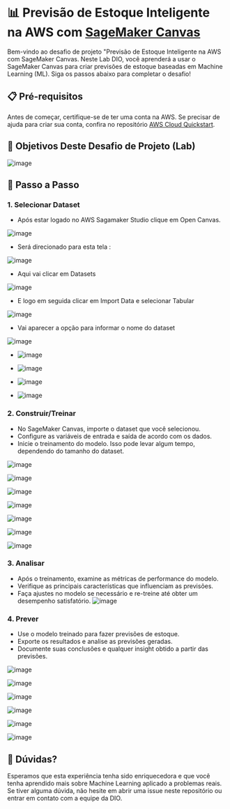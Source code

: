# 📊 Previsão de Estoque Inteligente na AWS com [SageMaker Canvas](https://aws.amazon.com/pt/sagemaker/canvas/)

Bem-vindo ao desafio de projeto "Previsão de Estoque Inteligente na AWS com SageMaker Canvas. Neste Lab DIO, você aprenderá a usar o SageMaker Canvas para criar previsões de estoque baseadas em Machine Learning (ML). Siga os passos abaixo para completar o desafio!

## 📋 Pré-requisitos

Antes de começar, certifique-se de ter uma conta na AWS. Se precisar de ajuda para criar sua conta, confira no repositório [AWS Cloud Quickstart](https://github.com/digitalinnovationone/aws-cloud-quickstart).


## 🎯 Objetivos Deste Desafio de Projeto (Lab)

![image](https://github.com/digitalinnovationone/lab-aws-sagemaker-canvas-estoque/assets/730492/72f5c21f-5562-491e-aa42-2885a3184650)




## 🚀 Passo a Passo

### 1. Selecionar Dataset

- Após estar logado no AWS Sagamaker Studio clique em Open Canvas.

 ![image](https://github.com/SilvioSodre13/lab-aws-sagemaker-canvas-estoque/assets/101529833/ae6b9799-cb32-413b-a65e-53f22dfeacc4)

- Será direcionado para esta tela : 

 ![image](https://github.com/SilvioSodre13/lab-aws-sagemaker-canvas-estoque/assets/101529833/234f0c2b-b793-4e3a-baa6-d862cae4b459)

 - Aqui vai clicar em Datasets

![image](https://github.com/SilvioSodre13/lab-aws-sagemaker-canvas-estoque/assets/101529833/63e77fc9-dc7b-40df-b9f2-0d13f8f762ad)

- E logo em seguida clicar em Import Data e selecionar Tabular

![image](https://github.com/SilvioSodre13/lab-aws-sagemaker-canvas-estoque/assets/101529833/0256fe3c-eb9c-4959-9762-e25bae673106)

- Vai aparecer a opção para informar o nome do dataset

 ![image](https://github.com/SilvioSodre13/lab-aws-sagemaker-canvas-estoque/assets/101529833/d52c597a-eb7a-443d-9c11-a676cbedfa2e)

- ![image](https://github.com/SilvioSodre13/lab-aws-sagemaker-canvas-estoque/assets/101529833/69694685-77fa-423f-a1fa-dfa74aa22e67)

- ![image](https://github.com/SilvioSodre13/lab-aws-sagemaker-canvas-estoque/assets/101529833/a6c0d55e-22ae-4840-b00a-ad9d5ecc1293)

- ![image](https://github.com/SilvioSodre13/lab-aws-sagemaker-canvas-estoque/assets/101529833/e056677f-f950-4b87-81d9-7e5c9c099421)

- ![image](https://github.com/SilvioSodre13/lab-aws-sagemaker-canvas-estoque/assets/101529833/7c1433e6-f665-47bb-9ae0-6d10b00c49c4)








### 2. Construir/Treinar

-   No SageMaker Canvas, importe o dataset que você selecionou.
-   Configure as variáveis de entrada e saída de acordo com os dados.
-   Inicie o treinamento do modelo. Isso pode levar algum tempo, dependendo do tamanho do dataset.

![image](https://github.com/SilvioSodre13/lab-aws-sagemaker-canvas-estoque/assets/101529833/dd6c6716-d269-4e38-92ef-8c29f65c4707)

![image](https://github.com/SilvioSodre13/lab-aws-sagemaker-canvas-estoque/assets/101529833/f144ec59-7f53-4c7b-bcdd-41d91ad75f4b)

![image](https://github.com/SilvioSodre13/lab-aws-sagemaker-canvas-estoque/assets/101529833/3edca27b-3d70-42ba-ba2d-9ff335c8975f)

![image](https://github.com/SilvioSodre13/lab-aws-sagemaker-canvas-estoque/assets/101529833/725e5e66-e2b2-456b-ac44-b9fe51470065)

![image](https://github.com/SilvioSodre13/lab-aws-sagemaker-canvas-estoque/assets/101529833/e534b1f1-14c4-4f9b-9f3b-95d729aa4da1)

![image](https://github.com/SilvioSodre13/lab-aws-sagemaker-canvas-estoque/assets/101529833/9ce5e39d-f18f-4c5e-aa89-e0b421c55f87)

![image](https://github.com/SilvioSodre13/lab-aws-sagemaker-canvas-estoque/assets/101529833/fa299ff0-b4c8-4650-a2fb-fdbc38a0e192)








### 3. Analisar

-   Após o treinamento, examine as métricas de performance do modelo.
-   Verifique as principais características que influenciam as previsões.
-   Faça ajustes no modelo se necessário e re-treine até obter um desempenho satisfatório.
  ![image](https://github.com/SilvioSodre13/lab-aws-sagemaker-canvas-estoque/assets/101529833/12d86a82-b225-4da0-96b2-a6cbd0d192f7)


### 4. Prever

-   Use o modelo treinado para fazer previsões de estoque.
-   Exporte os resultados e analise as previsões geradas.
-   Documente suas conclusões e qualquer insight obtido a partir das previsões.

![image](https://github.com/SilvioSodre13/lab-aws-sagemaker-canvas-estoque/assets/101529833/051c11d1-315f-4540-90a6-668537b7844e)

![image](https://github.com/SilvioSodre13/lab-aws-sagemaker-canvas-estoque/assets/101529833/16d6a670-0d15-4beb-a358-059a09d6e527)

![image](https://github.com/SilvioSodre13/lab-aws-sagemaker-canvas-estoque/assets/101529833/ad309309-b197-42eb-888b-80b5c2e98183)

![image](https://github.com/SilvioSodre13/lab-aws-sagemaker-canvas-estoque/assets/101529833/b96c1b56-a9fa-49f4-a1e6-ea1ec9c268dc)

![image](https://github.com/SilvioSodre13/lab-aws-sagemaker-canvas-estoque/assets/101529833/90dc3678-ba12-4f7c-a4cc-dbc3f30800e8)


![image](https://github.com/SilvioSodre13/lab-aws-sagemaker-canvas-estoque/assets/101529833/cdc6d029-d446-46a1-9527-c83b77200918)









## 🤔 Dúvidas?

Esperamos que esta experiência tenha sido enriquecedora e que você tenha aprendido mais sobre Machine Learning aplicado a problemas reais. Se tiver alguma dúvida, não hesite em abrir uma issue neste repositório ou entrar em contato com a equipe da DIO.
